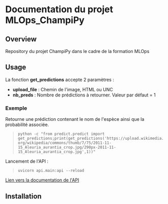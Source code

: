 # Documentation du projet MLOps_ChampiPy

## Overview

Repository du projet ChampiPy dans le cadre de la formation MLOps

## Usage

La fonction **get_predictions** accepte 2 paramètres :
* **upload_file** : Chemin de l'image, HTML ou UNC
* **nb_preds** : Nombre de prédictions à retourner. Valeur par défaut = 1

### Exemple

Retourne une prédiction contenant le nom de l'espèce ainsi que la probabilité associée.

>```python -c "from predict.predict import get_predictions;print(get_predictions('https://upload.wikimedia.org/wikipedia/commons/thumb/7/75/2011-11-15_Aleuria_aurantia_crop.jpg/290px-2011-11-15_Aleuria_aurantia_crop.jpg',1))"```

Lancement de l'API :

>```uvicorn api.main:api --reload```

[Lien vers la documentation de l'API](http://localhost:8000/docs)
## Installation
